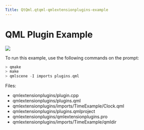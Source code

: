 ```yaml
---
Title: QtQml.qtqml-qmlextensionplugins-example
---
```

        
QML Plugin Example
==================

<span class="subtitle"></span>
<span id="details"></span>
![](https://developer.ubuntu.com/static/devportal_uploaded/7b50c07c-eb74-4c20-82da-36893aea4fb5-api/apps/qml/sdk-15.04.4/qtqml-qmlextensionplugins-example/images/qml-plugins-example.png)

To run this example, use the following commands on the prompt:

``` cpp
> qmake
> make
> qmlscene -I imports plugins.qml
```

Files:

-   qmlextensionplugins/plugin.cpp
-   qmlextensionplugins/plugins.qml
-   qmlextensionplugins/imports/TimeExample/Clock.qml
-   qmlextensionplugins/plugins.qmlproject
-   qmlextensionplugins/qmlextensionplugins.pro
-   qmlextensionplugins/imports/TimeExample/qmldir

